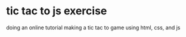 # tic tac to js exercise
 doing an online tutorial making a tic tac to game using html, css, and js
